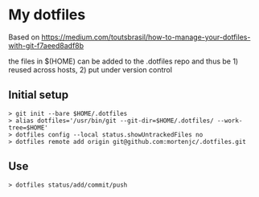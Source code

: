 # My dotfiles

Based on https://medium.com/toutsbrasil/how-to-manage-your-dotfiles-with-git-f7aeed8adf8b

the files in $(HOME) can be added to the .dotfiles repo and thus be 1) reused
across hosts, 2) put under version control


## Initial setup
    > git init --bare $HOME/.dotfiles
    > alias dotfiles='/usr/bin/git --git-dir=$HOME/.dotfiles/ --work-tree=$HOME'
    > dotfiles config --local status.showUntrackedFiles no
    > dotfiles remote add origin git@github.com:mortenjc/.dotfiles.git

## Use
    > dotfiles status/add/commit/push
